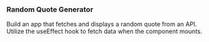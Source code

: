 ### Random Quote Generator

Build an app that fetches and displays a random quote from an API. <br />
Utilize the useEffect hook to fetch data when the component mounts.
